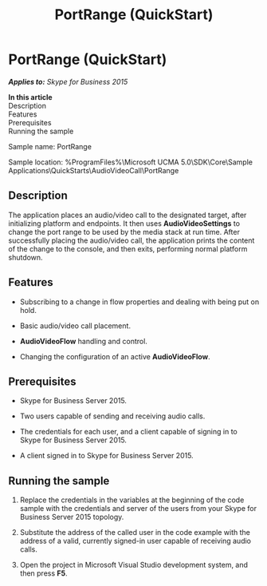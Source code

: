 ﻿---
title: PortRange (QuickStart)
TOCTitle: PortRange (QuickStart)
ms:assetid: 50620ffb-d04f-474b-bba5-68965ee89026
ms:mtpsurl: https://msdn.microsoft.com/en-us/library/Dn454815(v=office.16)
ms:contentKeyID: 65240078
ms.date: 07/27/2015
mtps_version: v=office.16
---

# PortRange (QuickStart)


_**Applies to:** Skype for Business 2015_

**In this article**  
Description  
Features  
Prerequisites  
Running the sample  

Sample name: PortRange

Sample location: %ProgramFiles%\\Microsoft UCMA 5.0\\SDK\\Core\\Sample Applications\\QuickStarts\\AudioVideoCall\\PortRange

## Description

The application places an audio/video call to the designated target, after initializing platform and endpoints. It then uses **AudioVideoSettings** to change the port range to be used by the media stack at run time. After successfully placing the audio/video call, the application prints the content of the change to the console, and then exits, performing normal platform shutdown.

## Features

  - Subscribing to a change in flow properties and dealing with being put on hold.

  - Basic audio/video call placement.

  - **AudioVideoFlow** handling and control.

  - Changing the configuration of an active **AudioVideoFlow**.

## Prerequisites

  - Skype for Business Server 2015.

  - Two users capable of sending and receiving audio calls.

  - The credentials for each user, and a client capable of signing in to Skype for Business Server 2015.

  - A client signed in to Skype for Business Server 2015.

## Running the sample

1.  Replace the credentials in the variables at the beginning of the code sample with the credentials and server of the users from your Skype for Business Server 2015 topology.

2.  Substitute the address of the called user in the code example with the address of a valid, currently signed-in user capable of receiving audio calls.

3.  Open the project in Microsoft Visual Studio development system, and then press **F5**.

